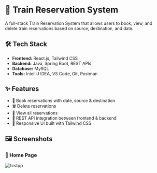 # 🚆 Train Reservation System

A full-stack Train Reservation System that allows users to book, view, and delete train reservations based on source, destination, and date.

## 🛠️ Tech Stack

- **Frontend:** React.js, Tailwind CSS
- **Backend:** Java, Spring Boot, REST APIs
- **Database:** MySQL
- **Tools:** IntelliJ IDEA, VS Code, Git, Postman

## ✨ Features

- 📅 Book reservations with date, source & destination
- 🗑️ Delete reservations
- 🔄 View all reservations
- 📡 REST API integration between frontend & backend
- 🎨 Responsive UI built with Tailwind CSS

## 🖼️ Screenshots

### 🔹 Home Page
![firstpp](https://github.com/user-attachments/assets/553203d9-e6a6-44c5-b591-1491318e4719)
